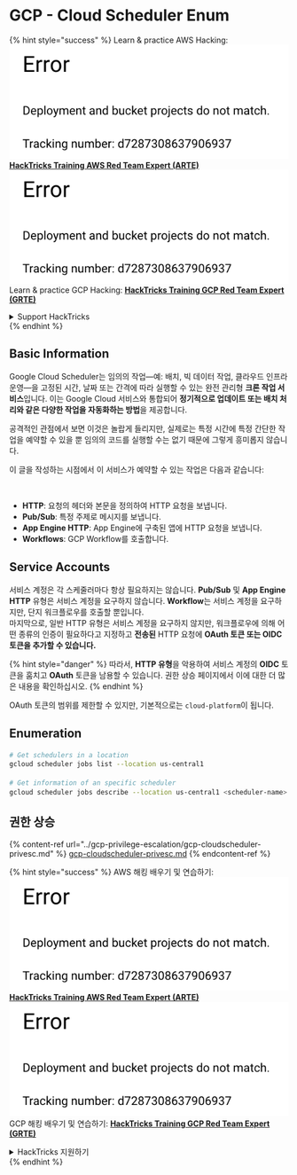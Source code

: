 # GCP - Cloud Scheduler Enum

{% hint style="success" %}
Learn & practice AWS Hacking:<img src="../../../.gitbook/assets/image (1) (1).png" alt="" data-size="line">[**HackTricks Training AWS Red Team Expert (ARTE)**](https://training.hacktricks.xyz/courses/arte)<img src="../../../.gitbook/assets/image (1) (1).png" alt="" data-size="line">\
Learn & practice GCP Hacking: <img src="../../../.gitbook/assets/image (2).png" alt="" data-size="line">[**HackTricks Training GCP Red Team Expert (GRTE)**<img src="../../../.gitbook/assets/image (2).png" alt="" data-size="line">](https://training.hacktricks.xyz/courses/grte)

<details>

<summary>Support HackTricks</summary>

* Check the [**subscription plans**](https://github.com/sponsors/carlospolop)!
* **Join the** 💬 [**Discord group**](https://discord.gg/hRep4RUj7f) or the [**telegram group**](https://t.me/peass) or **follow** us on **Twitter** 🐦 [**@hacktricks\_live**](https://twitter.com/hacktricks\_live)**.**
* **Share hacking tricks by submitting PRs to the** [**HackTricks**](https://github.com/carlospolop/hacktricks) and [**HackTricks Cloud**](https://github.com/carlospolop/hacktricks-cloud) github repos.

</details>
{% endhint %}

## Basic Information

Google Cloud Scheduler는 임의의 작업—예: 배치, 빅 데이터 작업, 클라우드 인프라 운영—을 고정된 시간, 날짜 또는 간격에 따라 실행할 수 있는 완전 관리형 **크론 작업 서비스**입니다. 이는 Google Cloud 서비스와 통합되어 **정기적으로 업데이트 또는 배치 처리와 같은 다양한 작업을 자동화하는 방법**을 제공합니다.

공격적인 관점에서 보면 이것은 놀랍게 들리지만, 실제로는 특정 시간에 특정 간단한 작업을 예약할 수 있을 뿐 임의의 코드를 실행할 수는 없기 때문에 그렇게 흥미롭지 않습니다.

이 글을 작성하는 시점에서 이 서비스가 예약할 수 있는 작업은 다음과 같습니다:

<figure><img src="../../../.gitbook/assets/image (347).png" alt="" width="563"><figcaption></figcaption></figure>

* **HTTP**: 요청의 헤더와 본문을 정의하여 HTTP 요청을 보냅니다.
* **Pub/Sub**: 특정 주제로 메시지를 보냅니다.
* **App Engine HTTP**: App Engine에 구축된 앱에 HTTP 요청을 보냅니다.
* **Workflows**: GCP Workflow를 호출합니다.

## Service Accounts

서비스 계정은 각 스케줄러마다 항상 필요하지는 않습니다. **Pub/Sub** 및 **App Engine HTTP** 유형은 서비스 계정을 요구하지 않습니다. **Workflow**는 서비스 계정을 요구하지만, 단지 워크플로우를 호출할 뿐입니다.\
마지막으로, 일반 HTTP 유형은 서비스 계정을 요구하지 않지만, 워크플로우에 의해 어떤 종류의 인증이 필요하다고 지정하고 **전송된** HTTP 요청에 **OAuth 토큰 또는 OIDC 토큰을 추가할 수 있습니다.**

{% hint style="danger" %}
따라서, **HTTP 유형**을 악용하여 서비스 계정의 **OIDC** 토큰을 훔치고 **OAuth** 토큰을 남용할 수 있습니다. 권한 상승 페이지에서 이에 대한 더 많은 내용을 확인하십시오.
{% endhint %}

OAuth 토큰의 범위를 제한할 수 있지만, 기본적으로는 `cloud-platform`이 됩니다.

## Enumeration
```bash
# Get schedulers in a location
gcloud scheduler jobs list --location us-central1

# Get information of an specific scheduler
gcloud scheduler jobs describe --location us-central1 <scheduler-name>
```
## 권한 상승

{% content-ref url="../gcp-privilege-escalation/gcp-cloudscheduler-privesc.md" %}
[gcp-cloudscheduler-privesc.md](../gcp-privilege-escalation/gcp-cloudscheduler-privesc.md)
{% endcontent-ref %}

{% hint style="success" %}
AWS 해킹 배우기 및 연습하기:<img src="../../../.gitbook/assets/image (1) (1).png" alt="" data-size="line">[**HackTricks Training AWS Red Team Expert (ARTE)**](https://training.hacktricks.xyz/courses/arte)<img src="../../../.gitbook/assets/image (1) (1).png" alt="" data-size="line">\
GCP 해킹 배우기 및 연습하기: <img src="../../../.gitbook/assets/image (2).png" alt="" data-size="line">[**HackTricks Training GCP Red Team Expert (GRTE)**<img src="../../../.gitbook/assets/image (2).png" alt="" data-size="line">](https://training.hacktricks.xyz/courses/grte)

<details>

<summary>HackTricks 지원하기</summary>

* [**구독 계획**](https://github.com/sponsors/carlospolop) 확인하기!
* **💬 [**Discord 그룹**](https://discord.gg/hRep4RUj7f) 또는 [**텔레그램 그룹**](https://t.me/peass)에 참여하거나 **Twitter** 🐦 [**@hacktricks\_live**](https://twitter.com/hacktricks\_live)**를 팔로우하세요.**
* **[**HackTricks**](https://github.com/carlospolop/hacktricks) 및 [**HackTricks Cloud**](https://github.com/carlospolop/hacktricks-cloud) 깃허브 리포지토리에 PR을 제출하여 해킹 팁을 공유하세요.**

</details>
{% endhint %}
